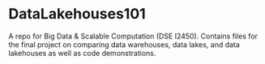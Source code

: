 # DataLakehouses101
A repo for Big Data &amp; Scalable Computation (DSE I2450).  Contains files for the final project on comparing data warehouses, data lakes, and data lakehouses as well as code demonstrations.
